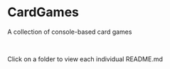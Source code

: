 # CardGames
A collection of console-based card games

<br>

Click on a folder to view each individual README.md
